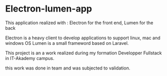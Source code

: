 # Electron-lumen-app

This application realized with : 
  Electron for the front end,
  Lumen for the back

Electron is a heavy client to develop applications to support linux, mac and windows OS
Lumen is a small frameword based on Laravel.

This project is an a work realized during my formation Developper Fullstack in IT-Akademy campus.

this work was done in team and was subjected to validation.
